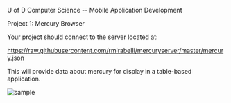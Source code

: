 U of D Computer Science -- Mobile Application Development

Project 1: Mercury Browser

Your project should connect to the server located at:

https://raw.githubusercontent.com/rmirabelli/mercuryserver/master/mercury.json

This will provide data about mercury for display in a table-based application.

![sample](https://raw.githubusercontent.com/rmirabelli/MercuryViewer/master/sample.jpg)
